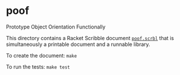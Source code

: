 # poof
Prototype Object Orientation Functionally

This directory contains a Racket Scribble document [`poof.scrbl`](poof.scrbl)
that is simultaneously a printable document and a runnable library.

To create the document:
    `make`

To run the tests:
    `make test`
